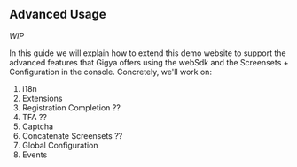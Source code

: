 ## Advanced Usage
_WIP_

In this guide we will explain how to extend this demo website to support the advanced features that Gigya offers using the webSdk and the Screensets + Configuration in the console. Concretely, we'll work on:

1. i18n
2. Extensions
3. Registration Completion ??
4. TFA ??
5. Captcha
7. Concatenate Screensets ??
8. Global Configuration
9. Events

